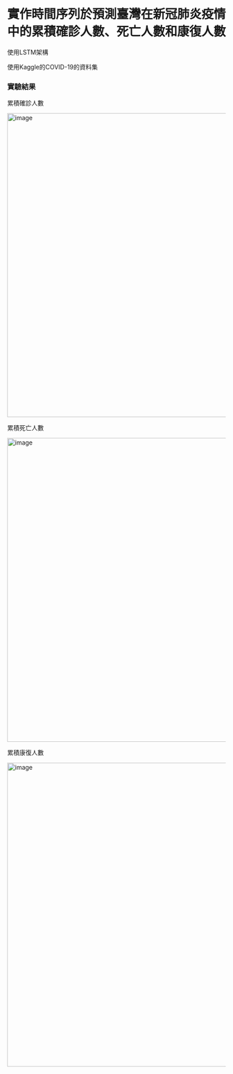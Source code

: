﻿# 實作時間序列於預測臺灣在新冠肺炎疫情中的累積確診人數、死亡人數和康復人數
<p>使用LSTM架構</p>
<p>使用Kaggle的COVID-19的資料集</p>

<h3>實驗結果</h3>
<p>累積確診人數</p>
<img width="700" align="center" alt="image" src="https://user-images.githubusercontent.com/94978161/194814673-dc775490-ce92-4a62-bbda-555f8dcef4bf.png">
<p>累積死亡人數</p>
<img width="700" align="center" alt="image" src="https://user-images.githubusercontent.com/94978161/194815274-b21e84cf-5746-408b-8c44-6f416f301ca7.png">
<p>累積康復人數</p>
<img width="700" align="center" alt="image" src="https://user-images.githubusercontent.com/94978161/194815398-45f6fff7-525b-46b7-85e3-211eef8f5833.png">
